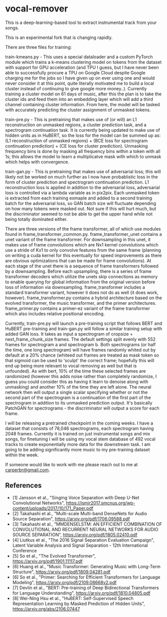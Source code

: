 # vocal-remover

This is a deep-learning-based tool to extract instrumental track from your songs.

This is an experimental fork that is changing rapidly. 

There are three files for training:

train-kmeans.py - This uses a special dataloader and a custom PyTorch module which trains a k-means clustering model on tokens from the dataset with support for GPU acceleration (and TPU I guess, but I have never been able to successfully procure a TPU on Google Cloud despite Google charging me for the jobs so I have given up on ever using one and would never consider it at this point, quite literally motivated me to build a local cluster instead of continuing to give google more money..). Currently training a cluster model on 61 days of music, after this the plan is to take the cluster ids and feed them into an embedding layer which will add a third channel containing cluster information. From here, the model will be tasked with accurately predicting the cluster assignment of unmasked tokens.

train-pre.py - This is pretraining that makes use of (or will) an L1 reconstruction on unmasked regions, a cluster prediction task, and a spectrogram continuation task. It is currently being updated to make use of hidden units as in HuBERT, so the loss for the model can be summed up as: (L1 reconstruction of unmasked regions) + (BCE loss for spectrogram continuation prediction) + (CE loss for cluster prediction). Unmasking frequency bins is done by masking all frequency bins within a token with all 1s; this allows the model to learn a multiplicatve mask with which to unmask which helps with convergence.

train-gan.py - This is pretraining that makes use of adversarial loss; this will likely not be worked on much further as I now have probablistic loss in the form of cluster prediction and spectrogram continuation prediction. L1 reconstruction loss is applied in addition to the adversarial loss, adversarial loss is controlled via a lambda variable as in pix2pix. Each unmasked token is extracted from each training exmaple and added to a second training batch for the adversarial loss, so GAN batch size will fluctuate depending on how many tokens were masked out. Not sure if this will hurt much, but the discriminator seemed to not be able to get the upper hand while not being totally dominated either.

There are three versions of the frame transformer, all of which use modules found in frame_transformer_common.py. frame_transformer_unet contains a unet variant of the frame transformer. For downsampling in this unet, it makes use of frame convolutions which are Nx1 kernel convolutions which use a stride of Kx1 to only convolve features from the same frame (planning on writing a cuda kernel for this eventually for speed improvements as there are obvious optimizations that can be made for frame convolutions). At each stage of the unet there is a sequence of frame transformers followed by a downsampling. Before each upsampling, there is a series of frame transformer decoders which utilize the unets skip connections as memory to enable querying for global information from the original version before loss of information via downsampling. frame_transformer includes a standard transformer variant, however it does not do as well (it does work, however). frame_transformer.py contains a hybrid architecture based on the evolved transformer, the music transformer, and the primer architectures. frame_primer.py contains a primer-ez variant of the frame transformer which also includes relative positional encoding.

Currently, train-pre.py will launch a pre-training script that follows BERT and HuBERT pre-training and train-gan.py will follow a similar training setup with added GAN loss. It takes as input a spectrogram of cropsize + next_frame_chunk_size frames. The default settings split evenly with 552 frames for spectrogram a and spectrogram b. Both spectrograms (or half the time, one long spectrogram) will have frames randomly whited out by default at a 20% chance (whiteed out frames are treated as mask token so that sigmoid can be used to 'sculpt' the correct frame; hopefully this will end up being more relevant to vocal removing as well but that is unfounded). As with bert, 10% of the time these selected frames are randomized (however this adds noise rather than completely randomize, I guess you could consider this as having it learn to denoise along with unmasking) and another 10% of the time they are left alone. The neural network then will output a single scalar specifying whether or not the second part of the spectrogram is a continuation of the first part of the spectrogram in addition to its unmasked prediction output. It's basically PatchGAN for spectrograms - the discriminator will output a score for each frame.

I will be releasing a pretrained checkpoint in the coming weeks. I have a dataset that consists of 78,046 spectrograms, each spectrogram having 2048 frames. Currently it is trained on just instrumental songs and mix songs, for finetuning I will be using my vocal stem database of 492 vocal tracks to create exponentially more data for the downstream task. I am going to be adding significantly more music to my pre-training dataset within the week.

If someone would like to work with me please reach out to me at carperbr@gmail.com.

## References
- [1] Jansson et al., "Singing Voice Separation with Deep U-Net Convolutional Networks", https://ismir2017.smcnus.org/wp-content/uploads/2017/10/171_Paper.pdf
- [2] Takahashi et al., "Multi-scale Multi-band DenseNets for Audio Source Separation", https://arxiv.org/pdf/1706.09588.pdf
- [3] Takahashi et al., "MMDENSELSTM: AN EFFICIENT COMBINATION OF CONVOLUTIONAL AND RECURRENT NEURAL NETWORKS FOR AUDIO SOURCE SEPARATION", https://arxiv.org/pdf/1805.02410.pdf
- [4] Liutkus et al., "The 2016 Signal Separation Evaluation Campaign", Latent Variable Analysis and Signal Separation - 12th International Conference
- [5] So et al., "The Evolved Transformer", https://arxiv.org/pdf/1901.11117.pdf
- [6] Huang et al., "Music Transformer: Generating Music with Long-Term Structure", https://arxiv.org/pdf/1809.04281.pdf
- [6] So et al., "Primer: Searching for Efficient Transformers for Language Modeling", https://arxiv.org/pdf/2109.08668v2.pdf
- [7] Devlin et al., "BERT: Pre-training of Deep Bidirectional Transformers for Language Understanding", https://arxiv.org/pdf/1810.04805.pdf
- [8] Wei-Ning Hsu et al., "HuBERT: Self-Supervised Speech Representation Learning by Masked Prediction of Hidden Units", https://arxiv.org/abs/2106.07447
